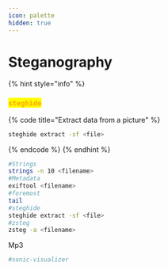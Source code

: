 ```yaml
---
icon: palette
hidden: true
---
```


# Steganography

{% hint style="info" %}
### <mark style="color:orange;">`steghide`</mark>

{% code title="Extract data from a picture" %}
```sh
steghide extract -sf <file>
```
{% endcode %}
{% endhint %}

















```bash
#Strings
strings -n 10 <filename>
#Metadata
exiftool <filename>
#foremost
tail
#steghide
steghide extract -sf <file>
#zsteg
zsteg -a <filename>
```

Mp3

```bash
#sonic-visualizer
```
